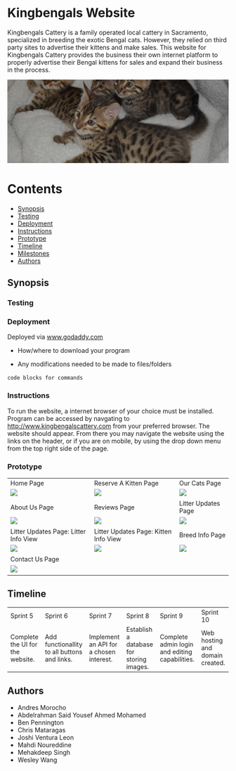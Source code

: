 # Kingbengals Website

Kingbengals Cattery is a family operated local cattery in Sacramento, specialized in breeding the exotic Bengal cats. However, they relied on third party sites to advertise their kittens and make sales. This website for Kingbengals Cattery provides the business their own internet platform to properly advertise their Bengal kittens for sales and expand their business in the process.

![Kingbengal Cattery litter](./src/images/ReserveAKittenHeader.png)

# Contents

- [Synopsis](#Synopsis) 
- [Testing](#Testing)
- [Deployment](#Deployment)
- [Instructions](#Instructions)
- [Prototype](#Prototype)
- [Timeline](#Timeline)
- [Milestones](#Milestones)
- [Authors](#Authors)

## Synopsis

### Testing

### Deployment
  Deployed via www.godaddy.com
- How/where to download your program

- Any modifications needed to be made to files/folders

```
code blocks for commands
```

### Instructions

To run the website, a internet browser of your choice must be installed.
Program can be accessed by navgating to http://www.kingbengalscattery.com from your preferred browser. The website should appear. From there you may navigate the website using the links on the header, or if you are on mobile, by using the drop down menu from the top right side of the page.

### Prototype

<table>
  <tr>
     <td>Home Page</td>
     <td>Reserve A Kitten Page</td>
     <td>Our Cats Page</td>
  </tr>
  <tr>
    <td><img src="./src/images/HomePage.jpg" width=226></td>
    <td><img src="https://user-images.githubusercontent.com/37862616/205884182-c57f98ba-792f-4d67-b209-1c4e27754339.png" width=287></td>
    <td><img src="https://user-images.githubusercontent.com/37862616/205884345-a5564ef2-9361-4d4f-9991-468e8e2b0ce8.png" width=294></td>
  </tr>
  <tr>
     <td>About Us Page</td>
     <td>Reviews Page</td>
     <td>Litter Updates Page</td>
  </tr>
  <tr>
    <td><img src="https://user-images.githubusercontent.com/37862616/205884388-9db2cf32-0c29-4c23-b3d3-7875aa0eab3f.png" width=295></td>
    <td><img src="https://user-images.githubusercontent.com/37862616/205884416-5c283ae6-3b82-4c56-964c-347548e22ff5.png" width=297></td>
    <td><img src="https://user-images.githubusercontent.com/37862616/205884494-bcb68f41-456d-4649-ac75-6cd150a35e14.png" width=293></td>
  </tr>
  <tr>
     <td>Litter Updates Page: Litter Info View</td>
     <td>Litter Updates Page: Kitten Info View</td>
     <td>Breed Info Page</td>
  </tr>
  <tr>
    <td><img src="https://user-images.githubusercontent.com/37862616/205884569-490000dd-5bcf-459d-be75-6d732785ad6d.png" width=310></td>
    <td><img src="https://user-images.githubusercontent.com/37862616/205884598-ac72ccb8-6ec8-4f87-b759-46d8fd7ba0ae.png" width=287></td>
    <td><img src="https://user-images.githubusercontent.com/37862616/205884688-c6b6211c-fc52-4379-82fa-5af04d4d63d7.png" width=287></td>
  </tr>
  <tr>
    <td>Contact Us Page</td>
  </tr>
  <tr>
    <td><img src="https://user-images.githubusercontent.com/37862616/205884646-95790671-b9b8-4211-9784-644011dba7c1.png" width=294></td>
  </tr>
 </table>

## Timeline
<table>
  <tr>
    <td>Sprint 5</td>
    <td>Sprint 6</td>
    <td>Sprint 7</td>
    <td>Sprint 8</td>
    <td>Sprint 9</td>
    <td>Sprint 10</td>
  </tr>
  <tr>
    <td>Complete the UI for the website.</td>
    <td>Add functionallity to all buttons and links.</td>
    <td>Implement an API for a chosen interest.</td>
    <td>Establish a database for storing images.</td>
    <td>Complete admin login and editing capabilities.</td>
    <td>Web hosting and domain created.</td>
  </tr>
</table>

## Authors

- Andres Morocho
- Abdelrahman Said Yousef Ahmed Mohamed
- Ben Pennington
- Chris Mataragas
- Joshi Ventura Leon
- Mahdi Noureddine
- Mehakdeep Singh
- Wesley Wang
